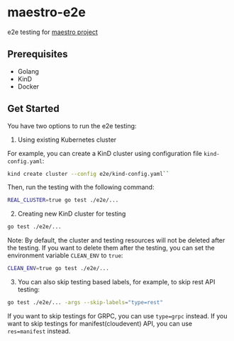 # maestro-e2e

e2e testing for [maestro project](https://github.com/kube-orchestra/maestro)

## Prerequisites

- Golang
- KinD
- Docker

## Get Started

You have two options to run the e2e testing:

1. Using existing Kubernetes cluster

For example, you can create a KinD cluster using configuration file `kind-config.yaml`:

```bash
kind create cluster --config e2e/kind-config.yaml``
```

Then, run the testing with the following command:

```bash
REAL_CLUSTER=true go test ./e2e/...
```

2. Creating new KinD cluster for testing

```bash
go test ./e2e/...
```

Note: By default, the cluster and testing resources will not be deleted after the testing. If you want to delete them after the testing, you can set the environment variable `CLEAN_ENV` to `true`:

```bash
CLEAN_ENV=true go test ./e2e/...
```

3. You can also skip testing based labels, for example, to skip rest API testing:

```bash
go test ./e2e/... -args --skip-labels="type=rest"
```

If you want to skip testings for GRPC, you can use `type=grpc` instead.
If you want to skip testings for manifest(cloudevent) API, you can use `res=manifest` instead.
